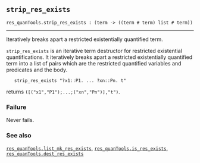 ## `strip_res_exists`

``` hol4
res_quanTools.strip_res_exists : (term -> ((term # term) list # term))
```

------------------------------------------------------------------------

Iteratively breaks apart a restricted existentially quantified term.

`strip_res_exists` is an iterative term destructor for restricted
existential quantifications. It iteratively breaks apart a restricted
existentially quantified term into a list of pairs which are the
restricted quantified variables and predicates and the body.

``` hol4
   strip_res_exists "?x1::P1. ... ?xn::Pn. t"
```

returns `([("x1","P1");...;("xn","Pn")],"t")`.

### Failure

Never fails.

### See also

[`res_quanTools.list_mk_res_exists`](#res_quanTools.list_mk_res_exists),
[`res_quanTools.is_res_exists`](#res_quanTools.is_res_exists),
[`res_quanTools.dest_res_exists`](#res_quanTools.dest_res_exists)
